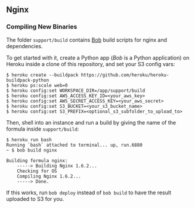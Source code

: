 ## Nginx

### Compiling New Binaries

The folder `support/build` contains [Bob](http://github.com/kennethreitz/bob-builder) build scripts for nginx and dependencies.

To get started with it, create a Python app (*Bob* is a Python application) on Heroku inside a clone of this repository, and set your S3 config vars:

```term
$ heroku create --buildpack https://github.com/heroku/heroku-buildpack-python
$ heroku ps:scale web=0
$ heroku config:set WORKSPACE_DIR=/app/support/build
$ heroku config:set AWS_ACCESS_KEY_ID=<your_aws_key>
$ heroku config:set AWS_SECRET_ACCESS_KEY=<your_aws_secret>
$ heroku config:set S3_BUCKET=<your_s3_bucket_name>
$ heroku config:set S3_PREFIX=<optional_s3_subfolder_to_upload_to>
```

Then, shell into an instance and run a build by giving the name of the formula inside `support/build`:

```term
$ heroku run bash
Running `bash` attached to terminal... up, run.6880
~ $ bob build nginx

Building formula nginx:
    -----> Building Nginx 1.6.2...
    Checking for OS
    Compiling Nginx 1.6.2...
    -----> Done.
```

If this works, run `bob deploy` instead of `bob build` to have the result uploaded to S3 for you.
